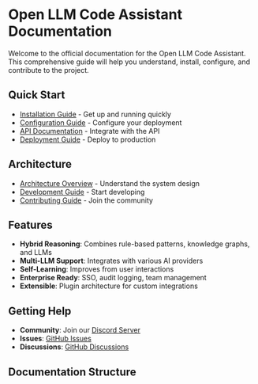 # Open LLM Code Assistant Documentation

Welcome to the official documentation for the Open LLM Code Assistant. This comprehensive guide will help you understand, install, configure, and contribute to the project.

## Quick Start

- [Installation Guide](./INSTALLATION.md) - Get up and running quickly
- [Configuration Guide](./CONFIGURATION.md) - Configure your deployment
- [API Documentation](./API.md) - Integrate with the API
- [Deployment Guide](./DEPLOYMENT.md) - Deploy to production

## Architecture

- [Architecture Overview](./ARCHITECTURE.md) - Understand the system design
- [Development Guide](./DEVELOPER_GUIDE.md) - Start developing
- [Contributing Guide](./CONTRIBUTING.md) - Join the community

## Features

- **Hybrid Reasoning**: Combines rule-based patterns, knowledge graphs, and LLMs
- **Multi-LLM Support**: Integrates with various AI providers
- **Self-Learning**: Improves from user interactions
- **Enterprise Ready**: SSO, audit logging, team management
- **Extensible**: Plugin architecture for custom integrations

## Getting Help

- **Community**: Join our [Discord Server](https://discord.gg/openllm)
- **Issues**: [GitHub Issues](https://github.com/bozozeclown/open_llm/issues)
- **Discussions**: [GitHub Discussions](https://github.com/bozozeclown/open_llm/discussions)

## Documentation Structure
